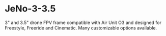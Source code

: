 # JeNo-3-3.5
3" and 3.5" drone FPV frame compatible with Air Unit O3 and designed for Freestyle, Freeride and Cinematic. Many customizable options available.
